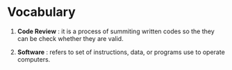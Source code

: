 # Vocabulary

1. **Code Review** : it is a process of summiting written codes so the they can be check whether they are valid.
  
2. **Software** : refers to set of instructions, data, or programs use to operate computers.